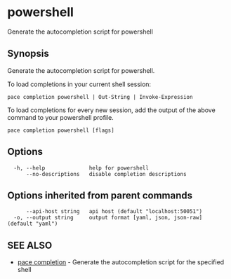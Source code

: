 # powershell

Generate the autocompletion script for powershell

## Synopsis

Generate the autocompletion script for powershell.

To load completions in your current shell session:

```
pace completion powershell | Out-String | Invoke-Expression
```

To load completions for every new session, add the output of the above command to your powershell profile.

```
pace completion powershell [flags]
```

## Options

```
  -h, --help              help for powershell
      --no-descriptions   disable completion descriptions
```

## Options inherited from parent commands

```
      --api-host string   api host (default "localhost:50051")
  -o, --output string     output format [yaml, json, json-raw] (default "yaml")
```

## SEE ALSO

* [pace completion](pace\_completion.md) - Generate the autocompletion script for the specified shell
